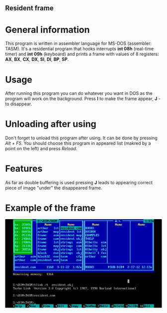 ## Resident frame

# General information

This program is written in assembler language for MS-DOS (assembler: TASM). It's a residential program that hooks interrupts **int 08h** (real-time timer) and **int 09h** (keyboard) and prints a frame with values of 8 registers: **AX**, **BX**, **CX**, **DX**, **SI**, **DI**, **BP**, **SP**.

# Usage

After running this program you can do whatever you want in DOS as the program will work on the background. Press **I** to make the frame appear, **J** - to disappear.

# Unloading after using

Don't forget to unload this program after using. It can be done by pressing *Alt + F5*. You should choose this program in appeared list (makred by a point on the left) and press *Reload*.

# Features

As far as double buffering is used pressing **J** leads to appearing correct piece of image "under" the disappeared frame.

# Example of the frame

![Frame](https://github.com/KetchuppOfficial/Resident_Frame/blob/main/Frame_Example.jpg)

